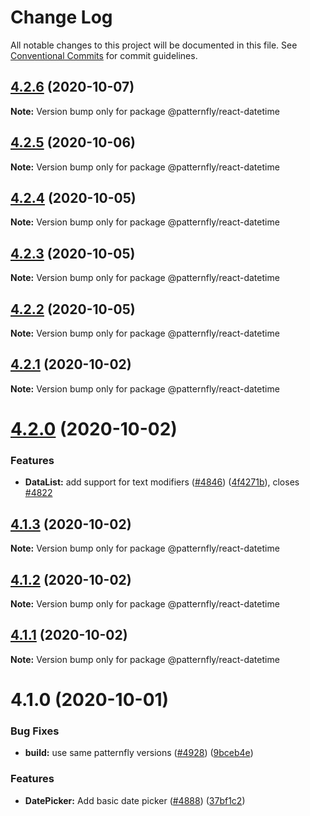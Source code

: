 # Change Log

All notable changes to this project will be documented in this file.
See [Conventional Commits](https://conventionalcommits.org) for commit guidelines.

## [4.2.6](https://github.com/patternfly/patternfly-react/compare/@patternfly/react-datetime@4.2.5...@patternfly/react-datetime@4.2.6) (2020-10-07)

**Note:** Version bump only for package @patternfly/react-datetime





## [4.2.5](https://github.com/patternfly/patternfly-react/compare/@patternfly/react-datetime@4.2.4...@patternfly/react-datetime@4.2.5) (2020-10-06)

**Note:** Version bump only for package @patternfly/react-datetime





## [4.2.4](https://github.com/patternfly/patternfly-react/compare/@patternfly/react-datetime@4.2.3...@patternfly/react-datetime@4.2.4) (2020-10-05)

**Note:** Version bump only for package @patternfly/react-datetime





## [4.2.3](https://github.com/patternfly/patternfly-react/compare/@patternfly/react-datetime@4.2.2...@patternfly/react-datetime@4.2.3) (2020-10-05)

**Note:** Version bump only for package @patternfly/react-datetime





## [4.2.2](https://github.com/patternfly/patternfly-react/compare/@patternfly/react-datetime@4.2.1...@patternfly/react-datetime@4.2.2) (2020-10-05)

**Note:** Version bump only for package @patternfly/react-datetime





## [4.2.1](https://github.com/patternfly/patternfly-react/compare/@patternfly/react-datetime@4.2.0...@patternfly/react-datetime@4.2.1) (2020-10-02)

**Note:** Version bump only for package @patternfly/react-datetime





# [4.2.0](https://github.com/patternfly/patternfly-react/compare/@patternfly/react-datetime@4.1.3...@patternfly/react-datetime@4.2.0) (2020-10-02)


### Features

* **DataList:** add support for text modifiers ([#4846](https://github.com/patternfly/patternfly-react/issues/4846)) ([4f4271b](https://github.com/patternfly/patternfly-react/commit/4f4271b2c20a869504339173c28300ed65cd7330)), closes [#4822](https://github.com/patternfly/patternfly-react/issues/4822)





## [4.1.3](https://github.com/patternfly/patternfly-react/compare/@patternfly/react-datetime@4.1.2...@patternfly/react-datetime@4.1.3) (2020-10-02)

**Note:** Version bump only for package @patternfly/react-datetime





## [4.1.2](https://github.com/patternfly/patternfly-react/compare/@patternfly/react-datetime@4.1.1...@patternfly/react-datetime@4.1.2) (2020-10-02)

**Note:** Version bump only for package @patternfly/react-datetime





## [4.1.1](https://github.com/patternfly/patternfly-react/compare/@patternfly/react-datetime@4.1.0...@patternfly/react-datetime@4.1.1) (2020-10-02)

**Note:** Version bump only for package @patternfly/react-datetime





# 4.1.0 (2020-10-01)


### Bug Fixes

* **build:** use same patternfly versions ([#4928](https://github.com/patternfly/patternfly-react/issues/4928)) ([9bceb4e](https://github.com/patternfly/patternfly-react/commit/9bceb4e0d7f246eac50ed20aead11b982bc82f7a))


### Features

* **DatePicker:** Add basic date picker ([#4888](https://github.com/patternfly/patternfly-react/issues/4888)) ([37bf1c2](https://github.com/patternfly/patternfly-react/commit/37bf1c2acc0dfdff57fa388fa9242ea578f0aeaf))
